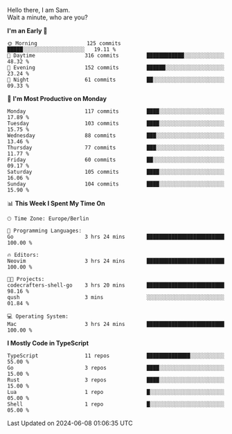 Hello there, I am Sam.  
Wait a minute, who are you?
  
<!--START_SECTION:waka-->
**I'm an Early 🐤** 

```text
🌞 Morning                125 commits         █████░░░░░░░░░░░░░░░░░░░░   19.11 % 
🌆 Daytime                316 commits         ████████████░░░░░░░░░░░░░   48.32 % 
🌃 Evening                152 commits         ██████░░░░░░░░░░░░░░░░░░░   23.24 % 
🌙 Night                  61 commits          ██░░░░░░░░░░░░░░░░░░░░░░░   09.33 % 
```
📅 **I'm Most Productive on Monday** 

```text
Monday                   117 commits         ████░░░░░░░░░░░░░░░░░░░░░   17.89 % 
Tuesday                  103 commits         ████░░░░░░░░░░░░░░░░░░░░░   15.75 % 
Wednesday                88 commits          ███░░░░░░░░░░░░░░░░░░░░░░   13.46 % 
Thursday                 77 commits          ███░░░░░░░░░░░░░░░░░░░░░░   11.77 % 
Friday                   60 commits          ██░░░░░░░░░░░░░░░░░░░░░░░   09.17 % 
Saturday                 105 commits         ████░░░░░░░░░░░░░░░░░░░░░   16.06 % 
Sunday                   104 commits         ████░░░░░░░░░░░░░░░░░░░░░   15.90 % 
```


📊 **This Week I Spent My Time On** 

```text
🕑︎ Time Zone: Europe/Berlin

💬 Programming Languages: 
Go                       3 hrs 24 mins       █████████████████████████   100.00 % 

🔥 Editors: 
Neovim                   3 hrs 24 mins       █████████████████████████   100.00 % 

🐱‍💻 Projects: 
codecrafters-shell-go    3 hrs 20 mins       █████████████████████████   98.16 % 
qush                     3 mins              ░░░░░░░░░░░░░░░░░░░░░░░░░   01.84 % 

💻 Operating System: 
Mac                      3 hrs 24 mins       █████████████████████████   100.00 % 
```

**I Mostly Code in TypeScript** 

```text
TypeScript               11 repos            ██████████████░░░░░░░░░░░   55.00 % 
Go                       3 repos             ████░░░░░░░░░░░░░░░░░░░░░   15.00 % 
Rust                     3 repos             ████░░░░░░░░░░░░░░░░░░░░░   15.00 % 
Lua                      1 repo              █░░░░░░░░░░░░░░░░░░░░░░░░   05.00 % 
Shell                    1 repo              █░░░░░░░░░░░░░░░░░░░░░░░░   05.00 % 
```




 Last Updated on 2024-06-08 01:06:35 UTC
<!--END_SECTION:waka-->
